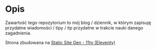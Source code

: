 # Opis

Zawartość tego repozytorium to mój blog / dziennik, w którym zapisuję przydatne wiadomości / tipy / itp przydatne w trakcie
nauki danego zagadnienia.

Strona zbudowana na [Static Site Gen - 11ty (Eleventy)](https://www.11ty.dev/)
